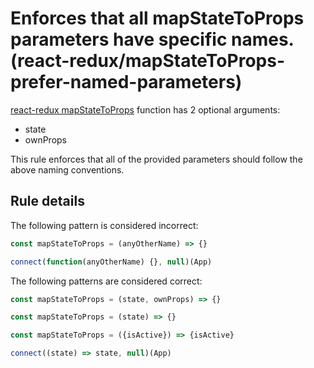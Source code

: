 #  Enforces that all mapStateToProps parameters have specific names. (react-redux/mapStateToProps-prefer-named-parameters)

[react-redux mapStateToProps](https://github.com/reactjs/react-redux/blob/master/docs/api.md#connectmapstatetoprops-mapdispatchtoprops-mergeprops-options) function has 2 optional arguments:
* state
* ownProps

This rule enforces that all of the provided parameters should follow the above naming conventions.

## Rule details

The following pattern is considered incorrect:

```js
const mapStateToProps = (anyOtherName) => {}
```

```js
connect(function(anyOtherName) {}, null)(App)
```

The following patterns are considered correct:

```js
const mapStateToProps = (state, ownProps) => {}
```

```js
const mapStateToProps = (state) => {}
```

```js
const mapStateToProps = ({isActive}) => {isActive}
```

```js
connect((state) => state, null)(App)
```
